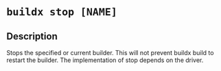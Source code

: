 # `buildx stop [NAME]`

## Description

Stops the specified or current builder. This will not prevent buildx build to
restart the builder. The implementation of stop depends on the driver.
